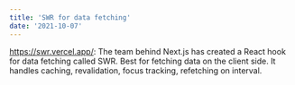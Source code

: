```yaml
---
title: 'SWR for data fetching'
date: '2021-10-07'
---
```


https://swr.vercel.app/: The team behind Next.js has created a React hook for data fetching called SWR. Best for fetching data on the client side. It handles caching, revalidation, focus tracking, refetching on interval.